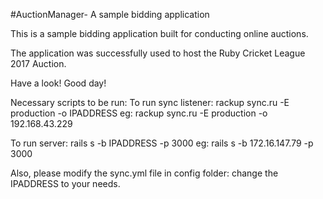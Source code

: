 #AuctionManager- A sample bidding application

This is a sample bidding application built for conducting online auctions.

The application was successfully used to host the Ruby Cricket League 2017 Auction.

Have a look! Good day!

Necessary scripts to be run:
To run sync listener:
      rackup sync.ru -E production -o IPADDRESS
  eg: rackup sync.ru -E production -o 192.168.43.229

To run server:
      rails s -b IPADDRESS -p 3000 
  eg: rails s -b 172.16.147.79 -p 3000
  
Also, please modify the sync.yml file in config folder: change the IPADDRESS to your needs. 
